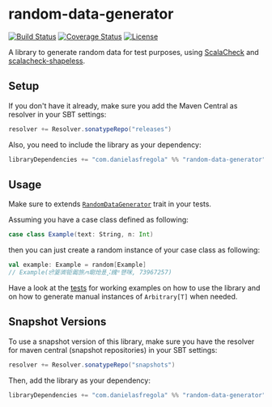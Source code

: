 random-data-generator
=====================

[![Build Status](https://travis-ci.org/DanielaSfregola/random-data-generator.svg?branch=master)](https://travis-ci.org/DanielaSfregola/random-data-generator) [![Coverage Status](https://img.shields.io/coveralls/DanielaSfregola/random-data-generator.svg)](https://coveralls.io/r/DanielaSfregola/random-data-generator?branch=master) [![License](http://img.shields.io/:license-Apache%202-red.svg)](http://www.apache.org/licenses/LICENSE-2.0.txt)

A library to generate random data for test purposes, using [ScalaCheck](https://github.com/rickynils/scalacheck) and [scalacheck-shapeless](https://github.com/alexarchambault/scalacheck-shapeless).

Setup
-----
If you don't have it already, make sure you add the Maven Central as resolver in your SBT settings:

```scala
resolver += Resolver.sonatypeRepo("releases")
```

Also, you need to include the library as your dependency:
```scala
libraryDependencies += "com.danielasfregola" %% "random-data-generator" % "1.1"
```

Usage
-----
Make sure to extends [`RandomDataGenerator`](https://github.com/DanielaSfregola/random-data-generator/blob/master/project/RandomDataGenerator.scala) trait in your tests.

Assuming you have a case class defined as following:
```scala
case class Example(text: String, n: Int)
```

then you can just create a random instance of your case class as following:
```scala
val example: Example = random[Example]
// Example(ਈ䈦㈾钜㔪旅ꪔ墛炝푰⡨䌆ᵅ퍧咪, 73967257)
```

Have a look at the [tests](https://github.com/DanielaSfregola/random-data-generator/blob/master/src/test/scala/com/danielasfregola/randomdatagenerator/RandomDataGeneratorSpec.scala) for working examples on how to use the library and on how to generate manual instances of `Arbitrary[T]` when needed.

Snapshot Versions
-----------------
To use a snapshot version of this library, make sure you have the resolver for maven central (snapshot repositories) in your SBT settings:
```scala
resolver += Resolver.sonatypeRepo("snapshots")
```

Then, add the library as your dependency:
```scala
libraryDependencies += "com.danielasfregola" %% "random-data-generator" % "1.2-SNAPSHOT"
```
